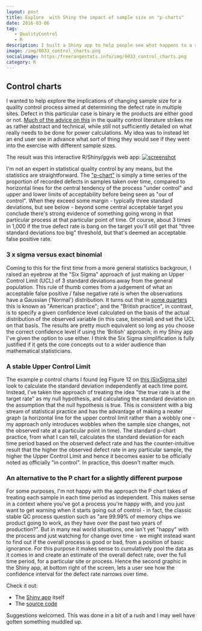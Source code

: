 ```yaml
---
layout: post
title: Explore  with Shiny the impact of sample size on "p-charts"
date: 2016-03-06
tag: 
   - QualityControl
   - R
description: I built a Shiny app to help people see what happens to a statistical quality control p-chart when the sample size, period of time, target defect rate and true defect rate get played around with.
image: /img/0033_control_charts.png
socialimage: https:/freerangestats.info/img/0033_control_charts.png
category: R
---
```


## Control charts
I wanted to help explore the implications of changing sample size for a quality control process aimed at determining the defect rate in multiple sites.  Defect in this particular case is binary ie the products are either good or not.  [Much of the advice on this](http://www.isixsigma.com/tools-templates/sampling-data/how-determine-sample-size-determining-sample-size/) in the quality control literature strikes me as rather abstract and technical, while still not sufficiently detailed on what really needs to be done for power calculations.  My idea was to instead let an end user see in advance what *sort* of thing they would see if they went into the exercise with different sample sizes.

The result was this interactive R/Shiny/ggvis web app:
<a href = "https://ellisp.shinyapps.io/control-charts/">
   ![screenshot](/img/0033_control_charts.png)
</a>

I'm not an expert in statistical quality control by any means, but the statistics are straightforward.  The ["p-chart"](https://en.wikipedia.org/wiki/p-chart) is simply a time series of the proportion of recorded defects in samples taken over time, compared to horizontal lines for the central tendency of the process "under control" and upper and lower limits of acceptability before being seen as "our of control".  When they exceed some margin - typically three standard deviations, but see below -  beyond some central acceptable target you conclude there's strong evidence of something going wrong in that particular process at that particular point of time.  Of course, about 3 times in 1,000 if the true defect rate is bang on the target you'll still get that "three standard deviations too big" threshold, but that's deemed an acceptable false positive rate.

### 3 x sigma versus exact binomial
Coming to this for the first time from a more general statistics backgroun, I raised an eyebrow at the "Six Sigma" approach of just making an Upper Control Limit (UCL) of 3 standard deviations away from the general population.  This rule of thumb comes from a judgement of what an acceptable false positive / false negative rate is when the observations have a Gaussian ('Normal') distribution.  It turns out that in [some quarters](http://www.stat.unipg.it/luca/Rnews_2004-1-pag11-17.pdf) this is known as "American practice"; and the "British practice", in contrast, is to specify  a given confidence level calculated on the basis of the actual distribution of the observed variable (in this case, binomial) and set the UCL on that basis.  The results are pretty much equivalent so long as you choose the correct confidence level if using the 'British' approach; in my Shiny app I've given the option to use either.  I think the Six Sigma simplification is fully justified if it gets the core concepts out to a wider audience than mathematical statisticians.

### A stable Upper Control Limit
The example p control charts I found (eg Figure 12 on [this iSixSigma site](http://www.isixsigma.com/tools-templates/control-charts/a-guide-to-control-charts/)) look to calculate the standard deviation independently at each time point.  Instead, I've taken the approach of treating the idea "the true rate is at the target rate" as my null hypothesis, and calculating the standard deviation on the assumption that the null hypothesis is true.  This is consistent with a big stream of statistical practice and has the advantage of making a neater graph (a horizontal line for the upper control limit rather than a wobbly one - my approach only introduces wobbles when the sample size changes, not the observed rate at a particular point in time).  The standard p-chart practice, from what I can tell, calculates the standard deviation for each time period based on the observed defect rate and has the counter-intuitive result that the higher the observed defect rate in any particular sample, the higher the Upper Control Limit and hence it becomes easier to be officially noted as officially "in control".  In practice, this doesn't matter much.

### An alternative to the P chart for a slightly different purpose
For some purposes, I'm not happy with the approach the P chart takes of treating each sample in each time period as independent.  This makes sense in a context where you've got a process you're happy with, and you just want to get warning when it starts going out of control - in fact, the classic stable QC process question such as "are 99.99% of memory chips we product going to work, as they have over the past two years of production?".  But in many real world situations, one isn't yet "happy" with the process and just watching for change over time - we might instead want to find out if the overall process is good or bad, from a position of basic ignorance.  For this purpose it makes sense to cumulatively pool the data as it comes in and create an estimate of the overall defect rate, over the full time period, for a particular site or process.  Hence the second graphic in the Shiny app, at bottom right of the screen, lets a user see how the confidence interval for the defect rate narrows over time.

Check it out:

* The [Shiny app](https://ellisp.shinyapps.io/control-charts/) itself
* The [source code](https://github.com/ellisp/control-charts)

Suggestions welcomed.  This was done in a bit of a rush and I may well have gotten something muddled up.
